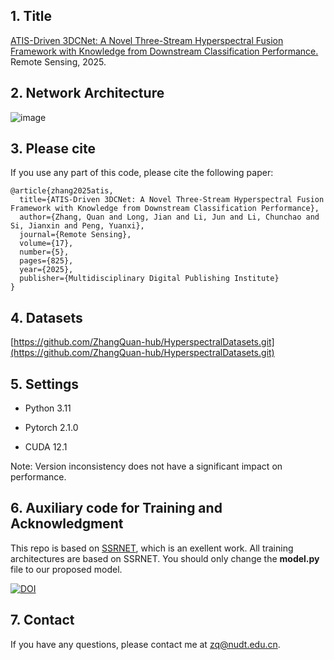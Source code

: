 
<!-- 一级标题 -->
## 1. Title
[ATIS-Driven 3DCNet: A Novel Three-Stream Hyperspectral Fusion Framework with Knowledge from Downstream Classification Performance.](https://www.mdpi.com/2072-4292/17/5/825) Remote Sensing, 2025.



## 2. Network Architecture
![image](https://github.com/user-attachments/assets/5b089728-a946-4fbf-96a9-915914b5c1c8)

## 3. Please cite

If you use any part of this code, please cite the following paper:

```
@article{zhang2025atis,
  title={ATIS-Driven 3DCNet: A Novel Three-Stream Hyperspectral Fusion Framework with Knowledge from Downstream Classification Performance},
  author={Zhang, Quan and Long, Jian and Li, Jun and Li, Chunchao and Si, Jianxin and Peng, Yuanxi},
  journal={Remote Sensing},
  volume={17},
  number={5},
  pages={825},
  year={2025},
  publisher={Multidisciplinary Digital Publishing Institute}
}
```

## 4. Datasets
[https://github.com/ZhangQuan-hub/HyperspectralDatasets.git](https://github.com/ZhangQuan-hub/HyperspectralDatasets.git)



## 5. Settings
- Python 3.11 

- Pytorch 2.1.0

- CUDA 12.1

Note: Version inconsistency does not have a significant impact on performance.





## 6. Auxiliary code for Training and Acknowledgment
This repo is based on [SSRNET](https://github.com/hw2hwei/SSRNET), which is an exellent work. All training architectures are based on SSRNET. You should only change the **model.py** file to our proposed model.


[![DOI](https://zenodo.org/badge/DOI/10.5281/zenodo.14928469.svg)](https://doi.org/10.5281/zenodo.14928469)

## 7. Contact
If you have any questions, please contact me at zq@nudt.edu.cn.
